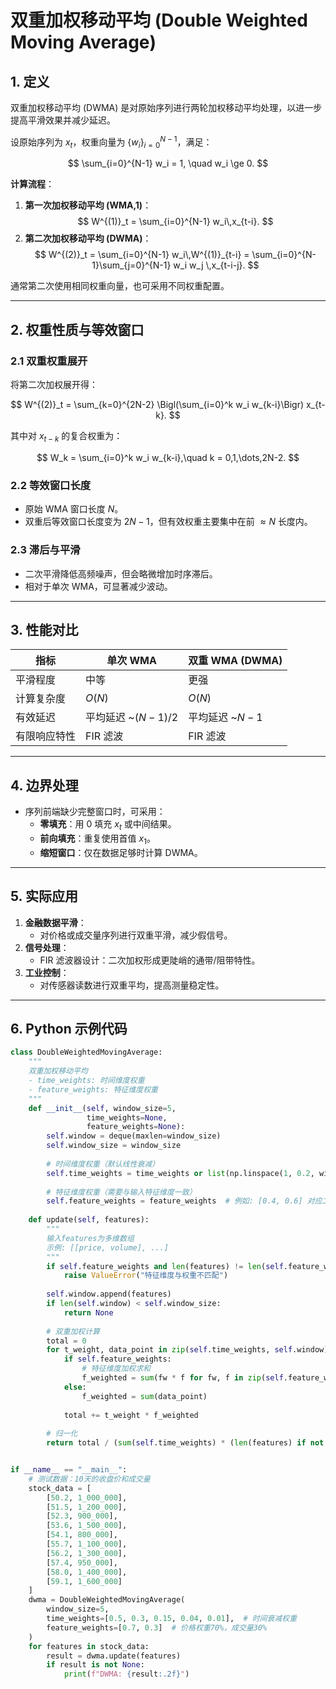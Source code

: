 # 双重加权移动平均 (Double Weighted Moving Average)

## 1. 定义

双重加权移动平均 (DWMA) 是对原始序列进行两轮加权移动平均处理，以进一步提高平滑效果并减少延迟。

设原始序列为 $x_{t}$，权重向量为 $\{w_i\}_{i=0}^{N-1}$，满足：

$$
\sum_{i=0}^{N-1} w_i = 1, \quad w_i \ge 0.
$$

**计算流程**：

1. **第一次加权移动平均 (WMA\,1)**：
   $$
   W^{(1)}_t = \sum_{i=0}^{N-1} w_i\,x_{t-i}.
   $$
2. **第二次加权移动平均 (DWMA)**：
   $$
   W^{(2)}_t = \sum_{i=0}^{N-1} w_i\,W^{(1)}_{t-i}
   = \sum_{i=0}^{N-1}\sum_{j=0}^{N-1} w_i w_j \,x_{t-i-j}.
   $$

通常第二次使用相同权重向量，也可采用不同权重配置。

---

## 2. 权重性质与等效窗口

### 2.1 双重权重展开

将第二次加权展开得：

$$
W^{(2)}_t = \sum_{k=0}^{2N-2} \Bigl(\sum_{i=0}^k w_i w_{k-i}\Bigr) x_{t-k}.
$$

其中对 $x_{t-k}$ 的复合权重为：

$$
W_k = \sum_{i=0}^k w_i w_{k-i},\quad k = 0,1,\dots,2N-2.
$$

### 2.2 等效窗口长度

- 原始 WMA 窗口长度 $N$。
- 双重后等效窗口长度变为 $2N - 1$，但有效权重主要集中在前 $\approx N$ 长度内。

### 2.3 滞后与平滑

- 二次平滑降低高频噪声，但会略微增加时序滞后。
- 相对于单次 WMA，可显著减少波动。

---

## 3. 性能对比

| 指标             | 单次 WMA            | 双重 WMA (DWMA)         |
|------------------|---------------------|-------------------------|
| 平滑程度         | 中等                 | 更强                    |
| 计算复杂度       | $O(N)$               | $O(N)$                 |
| 有效延迟         | 平均延迟 ~$(N-1)/2$ | 平均延迟 ~$N-1$       |
| 有限响应特性     | FIR 滤波             | FIR 滤波                |

---

## 4. 边界处理

- 序列前端缺少完整窗口时，可采用：
  - **零填充**：用 0 填充 $x_t$ 或中间结果。
  - **前向填充**：重复使用首值 $x_1$。
  - **缩短窗口**：仅在数据足够时计算 DWMA。

---

## 5. 实际应用

1. **金融数据平滑**：
   - 对价格或成交量序列进行双重平滑，减少假信号。
2. **信号处理**：
   - FIR 滤波器设计：二次加权形成更陡峭的通带/阻带特性。
3. **工业控制**：
   - 对传感器读数进行双重平均，提高测量稳定性。

---

## 6. Python 示例代码

```python
class DoubleWeightedMovingAverage:
    """
    双重加权移动平均
    - time_weights: 时间维度权重
    - feature_weights: 特征维度权重
    """
    def __init__(self, window_size=5, 
                 time_weights=None, 
                 feature_weights=None):
        self.window = deque(maxlen=window_size)
        self.window_size = window_size
        
        # 时间维度权重（默认线性衰减）
        self.time_weights = time_weights or list(np.linspace(1, 0.2, window_size))
        
        # 特征维度权重（需要与输入特征维度一致）
        self.feature_weights = feature_weights  # 例如: [0.4, 0.6] 对应二维特征
        
    def update(self, features):
        """
        输入features为多维数组
        示例: [[price, volume], ...]
        """
        if self.feature_weights and len(features) != len(self.feature_weights):
            raise ValueError("特征维度与权重不匹配")
            
        self.window.append(features)
        if len(self.window) < self.window_size:
            return None
            
        # 双重加权计算
        total = 0
        for t_weight, data_point in zip(self.time_weights, self.window):
            if self.feature_weights:
                # 特征维度加权求和
                f_weighted = sum(fw * f for fw, f in zip(self.feature_weights, data_point))
            else:
                f_weighted = sum(data_point)
                
            total += t_weight * f_weighted
            
        # 归一化
        return total / (sum(self.time_weights) * (len(features) if not self.feature_weights else 1))


if __name__ == "__main__":
    # 测试数据：10天的收盘价和成交量
    stock_data = [
        [50.2, 1_000_000],
        [51.5, 1_200_000],
        [52.3, 900_000],
        [53.6, 1_500_000],
        [54.1, 800_000],
        [55.7, 1_100_000],
        [56.2, 1_300_000],
        [57.4, 950_000],
        [58.0, 1_400_000],
        [59.1, 1_600_000]
    ]
    dwma = DoubleWeightedMovingAverage(
        window_size=5,
        time_weights=[0.5, 0.3, 0.15, 0.04, 0.01],  # 时间衰减权重
        feature_weights=[0.7, 0.3]  # 价格权重70%，成交量30%
    )
    for features in stock_data:
        result = dwma.update(features)
        if result is not None:
            print(f"DWMA: {result:.2f}")
```
